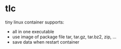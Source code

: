 # tlc

tiny linux container supports:

- all in one executable
- use image of package file tar, tar.gz, tar.bz2, zip, ...
- save data when restart container